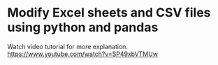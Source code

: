 # Modify Excel sheets and CSV files using python and pandas
Watch video tutorial for more explanation.\
https://www.youtube.com/watch?v=SP49xbVTMUw
